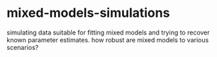 # mixed-models-simulations
simulating data suitable for fitting mixed models and trying to recover known parameter estimates. how robust are mixed models to various scenarios?
